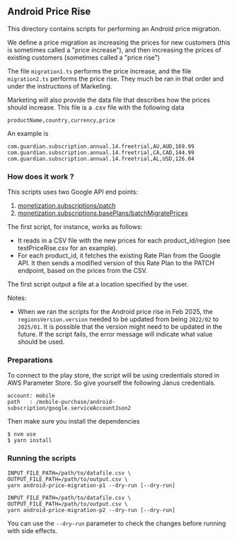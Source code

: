 ## Android Price Rise

This directory contains scripts for performing an Android price migration.

We define a price migration as increasing the prices for new customers (this is sometimes called a "price increase"), and then increasing the prices of existing customers (sometimes called a "price rise")

The file `migration1.ts` performs the price increase, and the file `migration2.ts` performs the price rise. They much be ran in that order and under the instructions of Marketing.

Marketing will also provide the data file that describes how the prices should increase. This file is a .csv file with the following data

```
productName,country,currency,price
```

An example is

```
com.guardian.subscription.annual.14.freetrial,AU,AUD,169.99
com.guardian.subscription.annual.14.freetrial,CA,CAD,144.99
com.guardian.subscription.annual.14.freetrial,AL,USD,126.04
```

### How does it work ?

This scripts uses two Google API end points:

1. [monetization.subscriptions/patch](https://developers.google.com/android-publisher/api-ref/rest/v3/monetization.subscriptions/patch)
2. [monetization.subscriptions.basePlans/batchMigratePrices](https://developers.google.com/android-publisher/api-ref/rest/v3/monetization.subscriptions.basePlans/batchMigratePrices)

The first script, for instance, works as follows:

- It reads in a CSV file with the new prices for each product_id/region (see testPriceRise.csv for an example).
- For each product_id, it fetches the existing Rate Plan from the Google API. It then sends a modified version of this Rate Plan to the PATCH endpoint, based on the prices from the CSV.

The first script output a file at a location specified by the user.

Notes:

- When we ran the scripts for the Android price rise in Feb 2025, the `regionsVersion.version` needed to be updated from being `2022/02` to `2025/01`. It is possible that the version might need to be updated in the future. If the script fails, the error message will indicate what value should be used.

### Preparations

To connect to the play store, the script will be using credentials stored in AWS Parameter Store. So give yourself the following Janus credentials.

```
account: mobile
path   : /mobile-purchase/android-subscription/google.serviceAccountJson2
```

Then make sure you install the dependencies

```
$ nvm use
$ yarn install
```

### Running the scripts

```
INPUT_FILE_PATH=/path/to/datafile.csv \
OUTPUT_FILE_PATH=/path/to/output.csv \
yarn android-price-migration-p1 --dry-run [--dry-run]

INPUT_FILE_PATH=/path/to/datafile.csv \
OUTPUT_FILE_PATH=/path/to/output.csv \
yarn android-price-migration-p2 --dry-run [--dry-run]
```

You can use the `--dry-run` parameter to check the changes before running with side effects.
